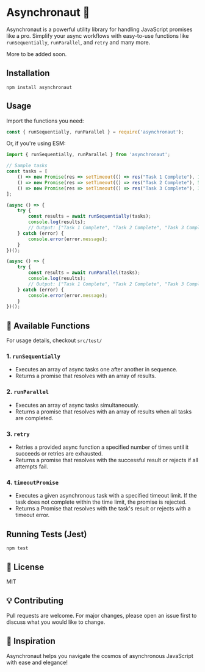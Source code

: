 # Asynchronaut 🚀

Asynchronaut is a powerful utility library for handling JavaScript promises like a pro. Simplify your async workflows with easy-to-use functions like `runSequentially`, `runParallel`, and `retry` and many more.

More to be added soon.

## Installation
```
npm install asynchronaut
```

## Usage
Import the functions you need:
```javascript
const { runSequentially, runParallel } = require('asynchronaut');
```
Or, if you're using ESM:
```javascript
import { runSequentially, runParallel } from 'asynchronaut';

// Sample tasks
const tasks = [
    () => new Promise(res => setTimeout(() => res("Task 1 Complete"), 1000)),
    () => new Promise(res => setTimeout(() => res("Task 2 Complete"), 500)),
    () => new Promise(res => setTimeout(() => res("Task 3 Complete"), 300))
];

(async () => {
    try {
        const results = await runSequentially(tasks);
        console.log(results); 
        // Output: ["Task 1 Complete", "Task 2 Complete", "Task 3 Complete"]
    } catch (error) {
        console.error(error.message);
    }
})();

(async () => {
    try {
        const results = await runParallel(tasks);
        console.log(results); 
        // Output: ["Task 1 Complete", "Task 2 Complete", "Task 3 Complete"]
    } catch (error) {
        console.error(error.message);
    }
})();

```

## 📌 **Available Functions**

For usage details, checkout `src/test/`

### 1. `runSequentially`
- Executes an array of async tasks one after another in sequence.  
- Returns a promise that resolves with an array of results.  

### 2. `runParallel`
- Executes an array of async tasks simultaneously.  
- Returns a promise that resolves with an array of results when all tasks are completed.  

### 3. `retry`
- Retries a provided async function a specified number of times until it succeeds or retries are exhausted.
- Returns a promise that resolves with the successful result or rejects if all attempts fail.

### 4. `timeoutPromise`
- Executes a given asynchronous task with a specified timeout limit. If the task does not complete within the time limit, the promise is rejected.
- Returns a Promise that resolves with the task's result or rejects with a timeout error.

## Running Tests (Jest)
```
npm test
```

## 📖 License
MIT

## 💡 Contributing
Pull requests are welcome. For major changes, please open an issue first to discuss what you would like to change.

## 🌟 Inspiration
Asynchronaut helps you navigate the cosmos of asynchronous JavaScript with ease and elegance!
